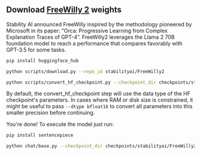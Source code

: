 
## Download [FreeWilly 2](https://stability.ai/blog/freewilly-large-instruction-fine-tuned-models) weights

Stability AI announced FreeWilly inspired by the methodology pioneered by Microsoft in its paper: "Orca: Progressive Learning from Complex Explanation Traces of GPT-4”.
FreeWilly2 leverages the Llama 2 70B foundation model to reach a performance that compares favorably with GPT-3.5 for some tasks.

```bash
pip install huggingface_hub

python scripts/download.py --repo_id stabilityai/FreeWilly2

python scripts/convert_hf_checkpoint.py --checkpoint_dir checkpoints/stabilityai/FreeWilly2
```

By default, the convert_hf_checkpoint step will use the data type of the HF checkpoint's parameters. In cases where RAM
or disk size is constrained, it might be useful to pass `--dtype bfloat16` to convert all parameters into this smaller precision before continuing.

You're done! To execute the model just run:

```bash
pip install sentencepiece

python chat/base.py --checkpoint_dir checkpoints/stabilityai/FreeWilly2
```
